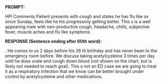 **PROMPT:**

HPI Comments Patient presents with cough and states he has flu like sx since Sunday, feels like he his progressivly getting better. This s is a well appearing male with non-productive cough, headache, chills, subjective fever, muscle aches and flu like symptoms

**RESPONSE (Sentence ending after 60th word):**

. He comes to us 2 days before his 26 th birthday and has never been to the emergency room before. We discuss taking acetylcysteine 3 times per day until he does urate and cough down blood (not shown on the chart, but is likely not needed to reach goal). This s not an ED case we are going to treat it as a respiratory infection that we know can be better brought under control by acetylcysteine and other medications. 